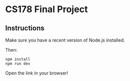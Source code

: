 # CS178 Final Project

## Instructions
Make sure you have a recent version of Node.js installed.

Then:
```shell
npm install
npm run dev
```

Open the link in your browser!
